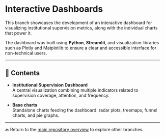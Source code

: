 # Interactive Dashboards

This branch showcases the development of an interactive dashboard for visualizing institutional supervision metrics, along with the individual charts that power it.

The dashboard was built using **Python**, **Streamlit**, and visualization libraries such as Plotly and Matplotlib to ensure a clear and accessible interface for non-technical users.

---

## 📂 Contents

- **Institutional Supervision Dashboard**  
  A central visualization combining multiple indicators related to supervision coverage, attention, and frequency.

- **Base charts**  
  Standalone charts feeding the dashboard: radar plots, treemaps, funnel charts, and pie graphs.

---


🔙 Return to the [main repository overview](https://github.com/Ladinux13/Ladino_Portafolio) to explore other branches.

